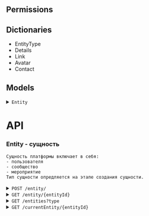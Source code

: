 ## Permissions

## Dictionaries
* EntityType
* Details
* Link
* Avatar
* Contact

## Models

<details>
<summary><code>Entity</code></summary>

* `id` - quid;
* `displayName` - string;
* `alias` - string;
* `type` - quid [`EntityType` external dictionary](#dictionaries);
* `entityDetails` - quid [`Details` external dictionary](#dictionaries);
* `is_deleted` - boolean;


```ts
type Message = {
    entityId: string;
    alias: string;
    typeId: string; // quid
    entityDetails: string;
    isDeleted: boolean;
};
```

</details>

# API

###  Entity - сущность
```
Сущность платформы включает в себя:
- пользователя
- сообщество
- мероприятие
Тип сущности опредляется на этапе создания сущности.
```

<details>
<summary><code>POST /entity/</code></summary>

#### Description

Создание сущности


#### Request body:

* `displayName` - required; max 64;
* `alias` - optional, max 32;


```json
{
  "displayName": {
    "type": "string",
    "required": true,
    "maxLength": 64
  },
  "alias": {
    "type": "string",
    "optional": true,
    "maxLength": 32
  }
}
```

#### Validations:

* В случае ошибки валидации по типу или по значению - ошибка `400`;
* В случае если `alias` уже присутствует в системе `409`;


#### Responses:

* `200`:
    * Response body:
      [`Entity`](#models)
* `400`:
    * Response body:
      [`ValidationError`](#models)
* `409`:
    * Response body:
      `Conflict`
    * Massege: 
        `К сожалению, данный alias уже занят, попробуйте воспользоваться другим`
    * ```json 
      {
      "error": "Conflict",
      "message": "К сожалению, данный alias уже занят, попробуйте воспользоваться другим"
      }
    ```

</details>


<details>
<summary><code>GET /entity/{entityId}</code></summary>

#### Description

Получить сущность по идентификатору 


#### Request body:

* `entityId` - идентификатор пользователя;

```json
{
  "entityId": {
    "type": "string",
    "required": true,
    "maxLength": 255
  }
```

#### Validations:


#### Responses:

* `200`:
    * Response body:
      [`Entity`](#models)
    * ```json
        {
        "id": "1234567890",
        "displayName": "Иван Иванов",
        "alias": "ivan_ivanov"
        }
        ```

* `500`:
    * Response body:
      [`Internal Server Error`](#models)

</details>

<details>
<summary><code>GET /entities?type</code></summary>

#### Description

Вывод всех сущностей по типу

#### Request body:

* `type` - идентификатор типа сущности

```json
{
  "type": {
    "type": "string",
    "required": true,
    "maxLength": 255
  }
```

#### Validations:



#### Responses:

* `200`:
    * Response body:
      [`Entity`](#models)
    * ```json
        {
        "id": "1234567",
        "displayName": "Tech Meetup",
        "alias": "TechMeetup"
        },
      {
        "id": "1235367",
        "displayName": "BeerJS",
        "alias": "beerjs"
        }
        ```
* `404`:
    * Response body:
      [`Not FoundError`](#models)

* `500`:
    * Response body:
      [`Internal Server Error`](#models)

</details>

<details>
<summary><code>GET /currentEntity/{entityId}</code></summary>

#### Description

Получить сущность принадлежащую пользователю


#### Request body:

* `entityId` - идентификатор текущего пользователя;

```json
{
  "entityId": {
    "type": "string",
    "required": true,
    "maxLength": 255
  }
```

#### Validations:

* В случае если `alias` уже присутвует в системе `409`;


#### Responses:

* `200`:
    * Response body:
      [`Entity`](#models)
    * ```json
        {
        "id": "1234567",
        "displayName": "Tech Meetup",
        "alias": "TechMeetup"
        }
        ```
* `404`:
    * Response body:
      [`Not FoundError`](#models)

* `500`:
    * Response body:
      [`Internal Server Error`](#models)

</details>